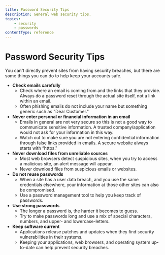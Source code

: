 ```yaml
---
title: Password Security Tips
description: General web security tips.
topics:
    - security
    - passwords
contentType: reference
---
```


# Password Security Tips

You can't directly prevent sites from having security breaches, but there are some things you can do to help keep your accounts safe.

* **Check emails carefully** 
   + Check where an email is coming from and the links that they provide. Always do a password reset through the actual site itself, not a link within an email.
   + Often phishing emails do not include your name but something generic such as "Dear Customer."  
*  **Never enter personal or financial information in an email** 
   + Emails in general are not very secure so this is not a good way to communicate sensitive information. A trusted company/application would not ask for your information in this way. 
   + Watch out to make sure you are not entering confidential information through false links provided in emails. A secure website always starts with “https."
* **Never download files from unreliable sources**
   + Most web browsers detect suspicious sites, when you try to access a malicious site, an alert message will appear. 
   + Never download files from suspicious emails or websites.
* **Do not reuse passwords**
   + When a site has a user data breach, and you use the same credentials elsewhere, your information at those other sites can also be compromised. 
   + Use a password management tool to help you keep track of passwords.
* **Use strong passwords**
   + The longer a password is, the harder it becomes to guess. 
   + Try to make passwords long and use a mix of special characters, numbers, and upper- and lowercase-letters.
* **Keep software current**
   + Applications release patches and updates when they find security vulnerabilities in their systems. 
   + Keeping your applications, web browsers, and operating system up-to-date can help prevent security breaches.